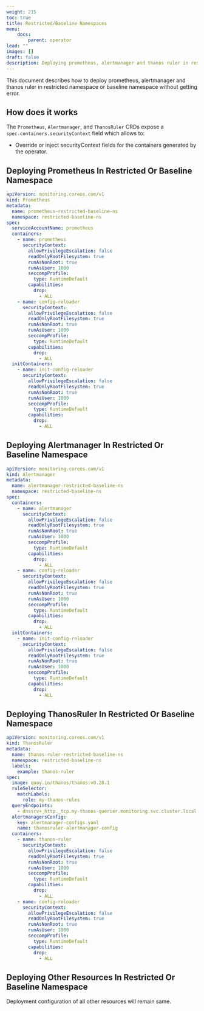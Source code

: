```yaml
---
weight: 215
toc: true
title: Restricted/Baseline Namespaces
menu:
    docs:
        parent: operator
lead: ""
images: []
draft: false
description: Deploying prometheus, alertmanager and thanos ruler in restricted or baseline namesapace.
---
```


This document describes how to deploy prometheus, alertmanager and thanos ruler in restricted namespace or baseline namespace without getting error.

## How does it works

The `Prometheus`, `Alertmanager`, and `ThanosRuler` CRDs expose a
`spec.containers.securityContext` field which allows to:

* Override or inject securityContext fields for the containers generated by the operator.

## Deploying Prometheus In Restricted Or Baseline Namespace

```yaml
apiVersion: monitoring.coreos.com/v1
kind: Prometheus
metadata:
  name: prometheus-restricted-baseline-ns
  namespace: restricted-baseline-ns
spec: 
  serviceAccountName: prometheus
  containers:
    - name: prometheus
      securityContext:
        allowPrivilegeEscalation: false
        readOnlyRootFilesystem: true
        runAsNonRoot: true
        runAsUser: 1000
        seccompProfile:
          type: RuntimeDefault
        capabilities:
          drop:
            - ALL
    - name: config-reloader
      securityContext:
        allowPrivilegeEscalation: false
        readOnlyRootFilesystem: true
        runAsNonRoot: true
        runAsUser: 1000
        seccompProfile:
          type: RuntimeDefault
        capabilities:
          drop:
            - ALL
  initContainers:
    - name: init-config-reloader
      securityContext:
        allowPrivilegeEscalation: false
        readOnlyRootFilesystem: true
        runAsNonRoot: true
        runAsUser: 1000
        seccompProfile:
          type: RuntimeDefault
        capabilities:
          drop:
            - ALL
```

## Deploying Alertmanager In Restricted Or Baseline Namespace

```yaml
apiVersion: monitoring.coreos.com/v1
kind: Alertmanager
metadata:
  name: alertmanager-restricted-baseline-ns
  namespace: restricted-baseline-ns
spec:
  containers:
    - name: alertmanager
      securityContext:
        allowPrivilegeEscalation: false
        readOnlyRootFilesystem: true
        runAsNonRoot: true
        runAsUser: 1000
        seccompProfile:
          type: RuntimeDefault
        capabilities:
          drop:
            - ALL
    - name: config-reloader
      securityContext:
        allowPrivilegeEscalation: false
        readOnlyRootFilesystem: true
        runAsNonRoot: true
        runAsUser: 1000
        seccompProfile:
          type: RuntimeDefault
        capabilities:
          drop:
            - ALL
  initContainers:
    - name: init-config-reloader
      securityContext:
        allowPrivilegeEscalation: false
        readOnlyRootFilesystem: true
        runAsNonRoot: true
        runAsUser: 1000
        seccompProfile:
          type: RuntimeDefault
        capabilities:
          drop:
            - ALL
```

## Deploying ThanosRuler In Restricted Or Baseline Namespace

```yaml
apiVersion: monitoring.coreos.com/v1
kind: ThanosRuler
metadata:
  name: thanos-ruler-restricted-baseline-ns
  namespace: restricted-baseline-ns
  labels:
    example: thanos-ruler
spec:
  image: quay.io/thanos/thanos:v0.28.1
  ruleSelector:
    matchLabels:
      role: my-thanos-rules
  queryEndpoints:
    - dnssrv+_http._tcp.my-thanos-querier.monitoring.svc.cluster.local
  alertmanagersConfig:
    key: alertmanager-configs.yaml
    name: thanosruler-alertmanager-config
  containers:
    - name: thanos-ruler
      securityContext:
        allowPrivilegeEscalation: false
        readOnlyRootFilesystem: true
        runAsNonRoot: true
        runAsUser: 1000
        seccompProfile:
          type: RuntimeDefault
        capabilities:
          drop:
            - ALL
    - name: config-reloader
      securityContext:
        allowPrivilegeEscalation: false
        readOnlyRootFilesystem: true
        runAsNonRoot: true
        runAsUser: 1000
        seccompProfile:
          type: RuntimeDefault
        capabilities:
          drop:
            - ALL
```

## Deploying Other Resources In Restricted Or Baseline Namespace

Deployment configuration of all other resources will remain same.
